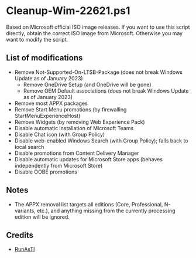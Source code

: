# Cleanup-Wim-22621.ps1
 
Based on Microsoft official ISO image releases. If you want to use this script directly, obtain the correct ISO image from Microsoft. Otherwise you may want to modify the script.

## List of modifications

- Remove Not-Supported-On-LTSB-Package (does not break Windows Update as of January 2023)
  - Remove OneDrive Setup (and OneDrive will be gone)
  - Remove OEM Default associations (does not break Windows Update as of January 2023)
- Remove most APPX packages
- Remove Start Menu promotions (by firewalling StartMenuExperienceHost)
- Remove Widgets (by removing Web Experience Pack)
- Disable automatic installation of Microsoft Teams
- Disable Chat icon (with Group Policy)
- Disable web-enabled Windows Search (with Group Policy); falls back to local search
- Disable promotions from Content Delivery Manager
- Disable automatic updates for Microsoft Store apps (behaves independently from Microsoft Store)
- Disable OOBE promotions

## Notes

- The APPX removal list targets all editions (Core, Professional, N-variants, etc.), and anything missing from the currently processing edition will be ignored.

## Credits

- [RunAsTI](https://forums.mydigitallife.net/threads/lean-and-mean-snippets-for-power-users-runasti-reg_own-toggledefender-edge-removal-redirect.83479/)
